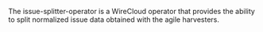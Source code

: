 The issue-splitter-operator is a WireCloud operator that provides the ability to split normalized issue data obtained with the agile harvesters.